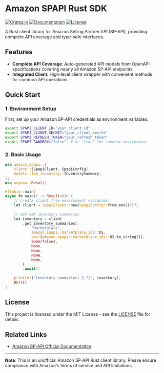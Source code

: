 # Amazon SPAPI Rust SDK

[![Crates.io](https://img.shields.io/crates/v/amazon-spapi)](https://crates.io/crates/amazon-spapi)
[![Documentation](https://docs.rs/amazon-spapi/badge.svg)](https://docs.rs/amazon-spapi)
[![License](https://img.shields.io/badge/license-MIT-blue.svg)](LICENSE)

A Rust client library for Amazon Selling Partner API (SP-API), providing complete API coverage and type-safe interfaces.

## Features

- **Complete API Coverage**: Auto-generated API models from OpenAPI specifications covering nearly all Amazon SP-API endpoints
- **Integrated Client**: High-level client wrapper with convenient methods for common API operations


## Quick Start

### 1. Environment Setup

First, set up your Amazon SP-API credentials as environment variables:

```bash
export SPAPI_CLIENT_ID="your_client_id"
export SPAPI_CLIENT_SECRET="your_client_secret"
export SPAPI_REFRESH_TOKEN="your_refresh_token"
export SPAPI_SANDBOX="false"  # or "true" for sandbox environment
```

### 2. Basic Usage

```rust
use amazon_spapi::{
    client::{SpapiClient, SpapiConfig},
    models::fba_inventory::InventorySummary,
};
use anyhow::Result;

#[tokio::main]
async fn main() -> Result<()> {
    // Create client from environment variables
    let client = SpapiClient::new(SpapiConfig::from_env()?)?;
    
    // Get FBA inventory summaries
    let inventory = client
        .get_inventory_summaries(
            "Marketplace",
            amazon_spapi::marketplace_ids::US,
            vec![amazon_spapi::marketplace_ids::US.to_string()],
            Some(false),
            None,
            None,
            None,
            None,
        )
        .await?;
    
    println!("Inventory summaries: {:?}", inventory);
    Ok(())
}
```

## License

This project is licensed under the MIT License - see the [LICENSE](LICENSE) file for details.


## Related Links

- [Amazon SP-API Official Documentation](https://developer-docs.amazon.com/sp-api/)

---

**Note**: This is an unofficial Amazon SP-API Rust client library. Please ensure compliance with Amazon's terms of service and API limitations.
